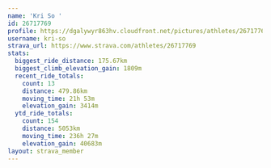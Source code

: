 ```yaml
---
name: 'Kri So '
id: 26717769
profile: https://dgalywyr863hv.cloudfront.net/pictures/athletes/26717769/7761026/14/large.jpg
username: kri-so
strava_url: https://www.strava.com/athletes/26717769
stats:
  biggest_ride_distance: 175.67km
  biggest_climb_elevation_gain: 1809m
  recent_ride_totals:
    count: 13
    distance: 479.86km
    moving_time: 21h 53m
    elevation_gain: 3414m
  ytd_ride_totals:
    count: 154
    distance: 5053km
    moving_time: 236h 27m
    elevation_gain: 40683m
layout: strava_member
--- 
```

